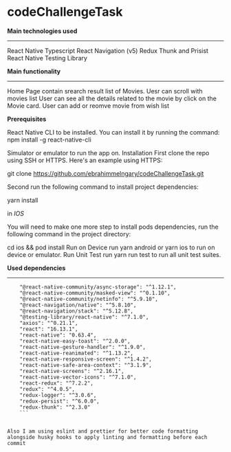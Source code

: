 # codeChallengeTask 
**Main technologies used**
______________________

React Native
Typescript
React Navigation (v5)
Redux Thunk and Prisist
React Native Testing Library

**Main functionality**
______________________

Home Page contain srearch result list of Movies.
Uesr can scroll with movies list
User can see all the details related to the movie by click on the Movie card.
User can add or reomve movie from wish list

**Prerequisites**

React Native CLI to be installed. You can install it by running the command:
npm install -g react-native-cli

Simulator or emulator to run the app on.
Installation
First clone the repo using SSH or HTTPS. Here's an example using HTTPS:

git clone https://github.com/ebrahimmelngary/codeChallengeTask.git

Second run the following command to install project dependencies:

yarn install

in *IOS*

You will need to make one more step to install pods dependencies, run the following command in the project directory:

cd ios && pod install
Run on Device
run yarn android or yarn ios to run on device or emulator.
Run Unit Test
run yarn run test to run all unit test suites.

**Used dependencies**
________________________
```
    "@react-native-community/async-storage": "^1.12.1",
    "@react-native-community/masked-view": "^0.1.10",
    "@react-native-community/netinfo": "^5.9.10",
    "@react-navigation/native": "^5.8.10",
    "@react-navigation/stack": "^5.12.8",
    "@testing-library/react-native": "^7.1.0",
    "axios": "^0.21.1",
    "react": "16.13.1",
    "react-native": "0.63.4",
    "react-native-easy-toast": "^2.0.0",
    "react-native-gesture-handler": "^1.9.0",
    "react-native-reanimated": "^1.13.2",
    "react-native-responsive-screen": "^1.4.2",
    "react-native-safe-area-context": "^3.1.9",
    "react-native-screens": "^2.16.1",
    "react-native-vector-icons": "^7.1.0",
    "react-redux": "^7.2.2",
    "redux": "^4.0.5",
    "redux-logger": "^3.0.6",
    "redux-persist": "^6.0.0",
    "redux-thunk": "^2.3.0" 
    ```


Also I am using eslint and prettier for better code formatting alongside husky hooks to apply linting and formatting before each commit

